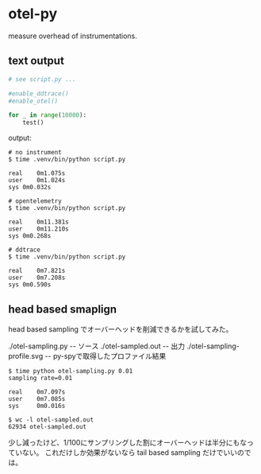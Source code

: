 # otel-py

measure overhead of instrumentations.

## text output

```py
# see script.py ...

#enable_ddtrace()
#enable_otel()

for _ in range(10000):
    test()
```

output:

```
# no instrument
$ time .venv/bin/python script.py

real	0m1.075s
user	0m1.024s
sys	0m0.032s

# opentelemetry
$ time .venv/bin/python script.py

real	0m11.381s
user	0m11.210s
sys	0m0.268s

# ddtrace
$ time .venv/bin/python script.py

real	0m7.821s
user	0m7.208s
sys	0m0.590s
```

## head based smaplign

head based sampling でオーバーヘッドを削減できるかを試してみた。

./otel-sampling.py  -- ソース
./otel-sampled.out  -- 出力
./otel-sampling-profile.svg -- py-spyで取得したプロファイル結果

```
$ time python otel-sampling.py 0.01
sampling rate=0.01

real    0m7.097s
user    0m7.085s
sys     0m0.016s

$ wc -l otel-sampled.out
62934 otel-sampled.out
```

少し減ったけど、1/100にサンプリングした割にオーバーヘッドは半分にもなっていない。
これだけしか効果がないなら tail based sampling だけでいいのでは。

